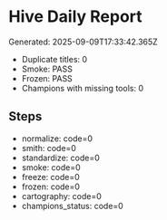 # Hive Daily Report

Generated: 2025-09-09T17:33:42.365Z

- Duplicate titles: 0
- Smoke: PASS
- Frozen: PASS
- Champions with missing tools: 0

## Steps
- normalize: code=0
- smith: code=0
- standardize: code=0
- smoke: code=0
- freeze: code=0
- frozen: code=0
- cartography: code=0
- champions_status: code=0
